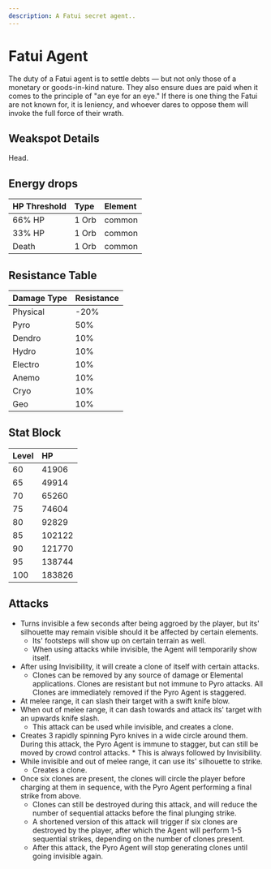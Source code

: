 ```yaml
---
description: A Fatui secret agent..
---
```


# Fatui Agent

The duty of a Fatui agent is to settle debts — but not only those of a monetary or goods-in-kind nature. They also ensure dues are paid when it comes to the principle of "an eye for an eye." If there is one thing the Fatui are not known for, it is leniency, and whoever dares to oppose them will invoke the full force of their wrath.

## Weakspot Details

Head.

## Energy drops

| HP Threshold | Type  | Element |
| :----------- | :---- | :------ |
| 66% HP       | 1 Orb | common  |
| 33% HP       | 1 Orb | common  |
| Death        | 1 Orb | common  |

## Resistance Table

| Damage Type | Resistance |
| :---------- | :--------- |
| Physical    | -20%       |
| Pyro        | 50%        |
| Dendro      | 10%        |
| Hydro       | 10%        |
| Electro     | 10%        |
| Anemo       | 10%        |
| Cryo        | 10%        |
| Geo         | 10%        |

## Stat Block

| Level | HP     |
| :---- | :----- |
| 60    | 41906  |
| 65    | 49914  |
| 70    | 65260  |
| 75    | 74604  |
| 80    | 92829  |
| 85    | 102122 |
| 90    | 121770 |
| 95    | 138744 |
| 100   | 183826 |

## Attacks

* Turns invisible a few seconds after being aggroed by the player, but its' silhouette may remain visible should it be affected by certain elements.
  * Its' footsteps will show up on certain terrain as well.
  * When using attacks while invisible, the Agent will temporarily show itself.
* After using Invisibility, it will create a clone of itself with certain attacks.
  * Clones can be removed by any source of damage or Elemental applications. Clones are resistant but not immune to Pyro attacks. All Clones are immediately removed if the Pyro Agent is staggered.
* At melee range, it can slash their target with a swift knife blow.
* When out of melee range, it can dash towards and attack its' target with an upwards knife slash.
  * This attack can be used while invisible, and creates a clone.
* Creates 3 rapidly spinning Pyro knives in a wide circle around them. During this attack, the Pyro Agent is immune to stagger, but can still be moved by crowd control attacks. \* This is always followed by Invisibility.
* While invisible and out of melee range, it can use its' silhouette to strike.
  * Creates a clone.
* Once six clones are present, the clones will circle the player before charging at them in sequence, with the Pyro Agent performing a final strike from above.
  * Clones can still be destroyed during this attack, and will reduce the number of sequential attacks before the final plunging strike.
  * A shortened version of this attack will trigger if six clones are destroyed by the player, after which the Agent will perform 1-5 sequential strikes, depending on the number of clones present.
  * After this attack, the Pyro Agent will stop generating clones until going invisible again.
